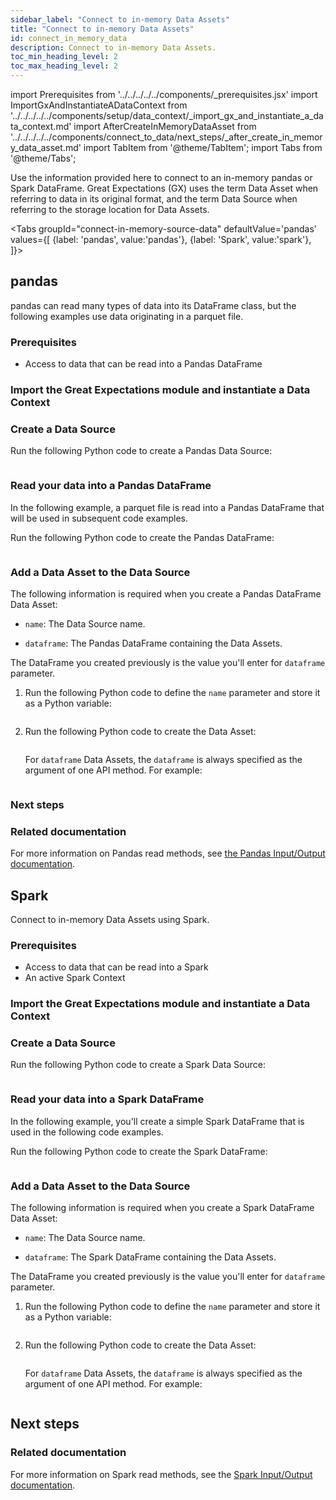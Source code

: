 ```yaml
---
sidebar_label: "Connect to in-memory Data Assets"
title: "Connect to in-memory Data Assets"
id: connect_in_memory_data
description: Connect to in-memory Data Assets.
toc_min_heading_level: 2
toc_max_heading_level: 2
---
```


import Prerequisites from '../../../../../components/_prerequisites.jsx'
import ImportGxAndInstantiateADataContext from '../../../../../components/setup/data_context/_import_gx_and_instantiate_a_data_context.md'
import AfterCreateInMemoryDataAsset from '../../../../../components/connect_to_data/next_steps/_after_create_in_memory_data_asset.md'
import TabItem from '@theme/TabItem';
import Tabs from '@theme/Tabs';

Use the information provided here to connect to an in-memory pandas or Spark DataFrame. Great Expectations (GX) uses the term Data Asset when referring to data in its original format, and the term Data Source when referring to the storage location for Data Assets.

<Tabs
  groupId="connect-in-memory-source-data"
  defaultValue='pandas'
  values={[
  {label: 'pandas', value:'pandas'},
  {label: 'Spark', value:'spark'},
  ]}>
<TabItem value="pandas">

## pandas

pandas can read many types of data into its DataFrame class, but the following examples use data originating in a parquet file.

### Prerequisites

<Prerequisites requirePython = {false} requireInstallation = {true} requireDataContext = {true} requireSourceData = {null} requireDatasource = {false} requireExpectationSuite = {false}>

- Access to data that can be read into a Pandas DataFrame

</Prerequisites> 

### Import the Great Expectations module and instantiate a Data Context

<ImportGxAndInstantiateADataContext />

### Create a Data Source

Run the following Python code to create a Pandas Data Source:

```python title="Python" name="docs/docusaurus/docs/oss/guides/connecting_to_your_data/fluent/in_memory/how_to_connect_to_in_memory_data_using_pandas.py datasource"
```

### Read your data into a Pandas DataFrame

In the following example, a parquet file is read into a Pandas DataFrame that will be used in subsequent code examples.

Run the following Python code to create the Pandas DataFrame:

```python title="Python" name="docs/docusaurus/docs/oss/guides/connecting_to_your_data/fluent/in_memory/how_to_connect_to_in_memory_data_using_pandas.py dataframe"
```

### Add a Data Asset to the Data Source

The following information is required when you create a Pandas DataFrame Data Asset:

- `name`: The Data Source name.

- `dataframe`: The Pandas DataFrame containing the Data Assets.

The DataFrame you created previously is the value you'll enter for `dataframe` parameter.  

1. Run the following Python code to define the `name` parameter and store it as a Python variable:

    ```python title="Python" name="docs/docusaurus/docs/oss/guides/connecting_to_your_data/fluent/in_memory/how_to_connect_to_in_memory_data_using_pandas.py name"
    ```

2. Run the following Python code to create the Data Asset:

    ```python title="Python" name="docs/docusaurus/docs/oss/guides/connecting_to_your_data/fluent/in_memory/how_to_connect_to_in_memory_data_using_pandas.py data_asset"
    ```

    For `dataframe` Data Assets, the `dataframe` is always specified as the argument of one API method. For example:

    ```python title="Python" name="docs/docusaurus/docs/oss/guides/connecting_to_your_data/fluent/in_memory/how_to_connect_to_in_memory_data_using_pandas.py build_batch_request_with_dataframe"
    ```

### Next steps

<AfterCreateInMemoryDataAsset />

### Related documentation

For more information on Pandas read methods, see [the Pandas Input/Output documentation](https://pandas.pydata.org/docs/reference/io.html).

</TabItem>
<TabItem value="spark">

## Spark

Connect to in-memory Data Assets using Spark. 

### Prerequisites

<Prerequisites requirePython = {false} requireInstallation = {true} requireDataContext = {true} requireSourceData = {null} requireDatasource = {false} requireExpectationSuite = {false}>

- Access to data that can be read into a Spark
- An active Spark Context

</Prerequisites> 

### Import the Great Expectations module and instantiate a Data Context

<ImportGxAndInstantiateADataContext />

### Create a Data Source

Run the following Python code to create a Spark Data Source:

```python title="Python" name="docs/docusaurus/docs/oss/guides/connecting_to_your_data/fluent/in_memory/how_to_connect_to_in_memory_data_using_spark.py datasource"
```

### Read your data into a Spark DataFrame

In the following example, you'll create a simple Spark DataFrame that is used in the following code examples.

Run the following Python code to create the Spark DataFrame:

```python title="Python" name="docs/docusaurus/docs/oss/guides/connecting_to_your_data/fluent/in_memory/how_to_connect_to_in_memory_data_using_spark.py dataframe"
```

### Add a Data Asset to the Data Source

The following information is required when you create a Spark DataFrame Data Asset:

- `name`: The Data Source name.

- `dataframe`: The Spark DataFrame containing the Data Assets.

The DataFrame you created previously is the value you'll enter for `dataframe` parameter.  

1. Run the following Python code to define the `name` parameter and store it as a Python variable:

    ```python title="Python" name="docs/docusaurus/docs/oss/guides/connecting_to_your_data/fluent/in_memory/how_to_connect_to_in_memory_data_using_spark.py name"
    ```

2. Run the following Python code to create the Data Asset:

    ```python title="Python" name="docs/docusaurus/docs/oss/guides/connecting_to_your_data/fluent/in_memory/how_to_connect_to_in_memory_data_using_spark.py data_asset"
    ```

    For `dataframe` Data Assets, the `dataframe` is always specified as the argument of one API method. For example:

    ```python title="Python" name="docs/docusaurus/docs/oss/guides/connecting_to_your_data/fluent/in_memory/how_to_connect_to_in_memory_data_using_spark.py build_batch_request_with_dataframe"
    ```

## Next steps

<AfterCreateInMemoryDataAsset />

### Related documentation

For more information on Spark read methods, see the [Spark Input/Output documentation](https://spark.apache.org/docs/latest/api/python/reference/pyspark.pandas/io.html).

</TabItem>
</Tabs>